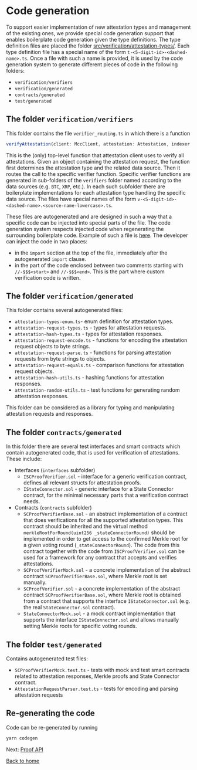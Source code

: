 # Code generation

To support easier implementation of new attestation types and management of the existing ones, we provide special code generation support that enables boilerplate code generation given the type definitions.
The type definition files are placed the folder [src/verification/attestation-types/](../../src/verification/attestation-types/). Each type definition file has a special name of the form `t-<5-digit-id>-<dashed-name>.ts`. Once a file with such a name is provided, it is used by the code generation system to generate different pieces of code in the following folders:

- `verification/verifiers`
- `verification/generated`
- `contracts/generated`
- `test/generated`

## The folder `verification/verifiers`

This folder contains the file `verifier_routing.ts` in which there is a function

```Typescript
verifyAttestation(client: MccClient, attestation: Attestation, indexer: IndexedQueryManager, recheck = false)
```

This is the (only) top-level function that attestation client uses to verify all attestations. Given an object containing the attestation request, the function first determines the attestation type and the related data source. Then it routes the call to the specific verifier function. Specific verifier functions are generated in sub-folders of the `verifiers` folder named according to the data sources (e.g. `BTC`, `XRP`, etc.). In each such subfolder there are boilerplate implementations for each attestation type handling the specific data source. The files have special names of the form `v-<5-digit-id>-<dashed-name>.<source-name-lowercase>.ts`.

These files are autogenerated and are designed in such a way that a specific code can be injected into special parts of the file. The code generation system respects injected code when regenerating the surrounding boilerplate code. Example of such a file is [here](../../src/verification/verifiers/BTC/v-00001-payment.btc.ts). The developer can inject the code in two places:

- in the `import` section at the top of the file, immediately after the autogenerated `import` clause.
- in the part of the code enclosed between two comments starting with `//-$$$<start>` and `//-$$$<end>`. This is the part where custom verification code is written.

## The folder `verification/generated`

This folder contains several autogenerated files:

- `attestation-types-enum.ts`- enum definition for attestation types.
- `attestation-request-types.ts` - types for attestation requests.
- `attestation-hash-types.ts` - types for attestation responses.
- `attestation-request-encode.ts` - functions for encoding the attestation request objects to byte strings.
- `attestation-request-parse.ts` - functions for parsing attestation requests from byte strings to objects.
- `attestation-request-equals.ts` - comparison functions for attestation request objects.
- `attestation-hash-utils.ts` - hashing functions for attestation responses.
- `attestation-random-utils.ts` - test functions for generating random attestation responses.

This folder can be considered as a library for typing and manipulating attestation requests and responses.

## The folder `contracts/generated`

In this folder there are several test interfaces and smart contracts which contain autogenerated code, that is used for verification of attestations. These include:

- Interfaces (`interfaces` subfolder)
  - `ISCProofVerifier.sol` - interface for a generic verification contract, defines all relevant structs for attestation proofs.
  - `IStateConnector.sol` - generic interface for a State Connector contract, for the minimal necessary parts that a verification contract needs.
- Contracts (`contracts` subfolder)
  - `SCProofVerifierBase.sol` - an abstract implementation of a contract that does verifications for all the supported attestation types. This contract should be inherited and the virtual method `merkleRootForRound(uint256 _stateConnectorRound)` should be implemented in order to get access to the confirmed Merkle root for a given voting round (`_stateConnectorRound`). The code from this contract together with the code from `ISCProofVerifier.sol` can be used for a framework for any contract that accepts and verifies attestations.
  - `SCProofVerifierMock.sol` - a concrete implementation of the abstract contract `SCProofVerifierBase.sol`, where Merkle root is set manually.
  - `SCProofVerifier.sol` - a concrete implementation of the abstract contract `SCProofVerifierBase.sol`, where Merkle root is obtained from a contract that supports the interface `IStateConnector.sol` (e.g. the real `StateConnector.sol` contract).
  - `StateConnectorMock.sol` - a mock contract implementation that supports the interface `IStateConnector.sol` and allows manually setting Merkle roots for specific voting rounds.

## The folder `test/generated`

Contains autogenerated test files:

- `SCProofVerifierMock.test.ts` - tests with mock and test smart contracts related to attestation responses, Merkle proofs and State Connector contract.
- `AttestationRequestParser.test.ts` - tests for encoding and parsing attestation requests

## Re-generating the code

Code can be re-generated by running

```bash
yarn codegen
```

Next: [Proof API](./proof-api.md)

[Back to home](../README.md)
